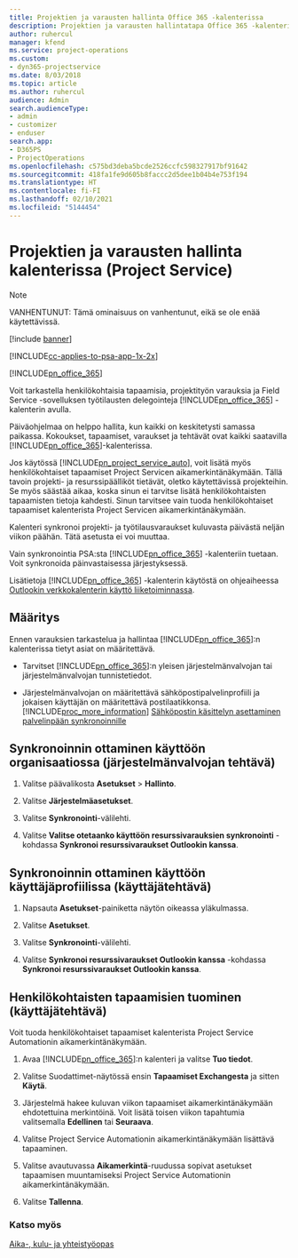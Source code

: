 ```yaml
---
title: Projektien ja varausten hallinta Office 365 -kalenterissa
description: Projektien ja varausten hallintatapa Office 365 -kalenterissa
author: ruhercul
manager: kfend
ms.service: project-operations
ms.custom:
- dyn365-projectservice
ms.date: 8/03/2018
ms.topic: article
ms.author: ruhercul
audience: Admin
search.audienceType:
- admin
- customizer
- enduser
search.app:
- D365PS
- ProjectOperations
ms.openlocfilehash: c575bd3deba5bcde2526ccfc598327917bf91642
ms.sourcegitcommit: 418fa1fe9d605b8faccc2d5dee1b04b4e753f194
ms.translationtype: HT
ms.contentlocale: fi-FI
ms.lasthandoff: 02/10/2021
ms.locfileid: "5144454"
---
```

# <a name="manage-projects-and-bookings-in-your-calendar-project-service"></a>Projektien ja varausten hallinta kalenterissa (Project Service)

> [!Note]
> VANHENTUNUT: Tämä ominaisuus on vanhentunut, eikä se ole enää käytettävissä.

[!include [banner](../includes/psa-now-project-operations.md)]

[!INCLUDE[cc-applies-to-psa-app-1x-2x](../includes/cc-applies-to-psa-app-1x-2x.md)]

[!INCLUDE[pn_office_365](../includes/pn-office-365.md)] 

Voit tarkastella henkilökohtaisia tapaamisia, projektityön varauksia ja Field Service -sovelluksen työtilausten delegointeja [!INCLUDE[pn_office_365](../includes/pn-office-365.md)] -kalenterin avulla.  
  
 Päiväohjelmaa on helppo hallita, kun kaikki on keskitetysti samassa paikassa. Kokoukset, tapaamiset, varaukset ja tehtävät ovat kaikki saatavilla [!INCLUDE[pn_office_365](../includes/pn-office-365.md)]-kalenterissa.  
  
 Jos käytössä [!INCLUDE[pn_project_service_auto](../includes/pn-project-service-auto.md)], voit lisätä myös henkilökohtaiset tapaamiset Project Servicen aikamerkintänäkymään. Tällä tavoin projekti- ja resurssipäälliköt tietävät, oletko käytettävissä projekteihin. Se myös säästää aikaa, koska sinun ei tarvitse lisätä henkilökohtaisten tapaamisten tietoja kahdesti. Sinun tarvitsee vain tuoda henkilökohtaiset tapaamiset kalenterista Project Servicen aikamerkintänäkymään.  
  
 Kalenteri synkronoi projekti- ja työtilausvaraukset kuluvasta päivästä neljän viikon päähän. Tätä asetusta ei voi muuttaa.  
  
 Vain synkronointia PSA:sta [!INCLUDE[pn_office_365](../includes/pn-office-365.md)] -kalenteriin tuetaan. Voit synkronoida päinvastaisessa järjestyksessä. 
  
 Lisätietoja [!INCLUDE[pn_office_365](../includes/pn-office-365.md)] -kalenterin käytöstä on ohjeaiheessa [Outlookin verkkokalenterin käyttö liiketoiminnassa](https://support.office.com/article/Calendar-in-Outlook-on-the-web-for-business-5219c457-d1fe-4c2f-9032-1a816b88e936).  
  
## <a name="setup"></a>Määritys  
 Ennen varauksien tarkastelua ja hallintaa [!INCLUDE[pn_office_365](../includes/pn-office-365.md)]:n kalenterissa tietyt asiat on määritettävä.  
  
- Tarvitset [!INCLUDE[pn_office_365](../includes/pn-office-365.md)]:n yleisen järjestelmänvalvojan tai järjestelmänvalvojan tunnistetiedot.  
  
- Järjestelmänvalvojan on määritettävä sähköpostipalvelinprofiili ja jokaisen käyttäjän on määritettävä postilaatikkonsa. [!INCLUDE[proc_more_information](../includes/proc-more-information.md)] [Sähköpostin käsittelyn asettaminen palvelinpään synkronoinnille](https://docs.microsoft.com/dynamics365/customerengagement/on-premises/admin/set-up-server-side-synchronization-of-email-appointments-contacts-and-tasks)  
  
## <a name="turn-on-synchronization-for-your-organization-admin-task"></a>Synkronoinnin ottaminen käyttöön organisaatiossa (järjestelmänvalvojan tehtävä)  
  
1.  Valitse päävalikosta **Asetukset** > **Hallinto**.  
  
2.  Valitse **Järjestelmäasetukset**.  
  
3.  Valitse **Synkronointi**-välilehti.  
  
4.  Valitse **Valitse otetaanko käyttöön resurssivarauksien synkronointi** -kohdassa **Synkronoi resurssivaraukset Outlookin kanssa**.  
  
## <a name="turn-on-synchronization-for-your-user-profile-user-task"></a>Synkronoinnin ottaminen käyttöön käyttäjäprofiilissa (käyttäjätehtävä)  
  
1.  Napsauta **Asetukset**-painiketta näytön oikeassa yläkulmassa.  
  
2.  Valitse **Asetukset**.  
  
3.  Valitse **Synkronointi**-välilehti.  
  
4.  Valitse **Synkronoi resurssivaraukset Outlookin kanssa** -kohdassa **Synkronoi resurssivaraukset Outlookin kanssa**.  
  
## <a name="import-your-personal-appointments-user-task"></a>Henkilökohtaisten tapaamisien tuominen (käyttäjätehtävä)  
 Voit tuoda henkilökohtaiset tapaamiset kalenterista Project Service Automationin aikamerkintänäkymään.  
  
1. Avaa [!INCLUDE[pn_office_365](../includes/pn-office-365.md)]:n kalenteri ja valitse **Tuo tiedot**.  
  
2. Valitse Suodattimet-näytössä ensin **Tapaamiset Exchangesta** ja sitten **Käytä**.  
  
3. Järjestelmä hakee kuluvan viikon tapaamiset aikamerkintänäkymään ehdotettuina merkintöinä. Voit lisätä toisen viikon tapahtumia valitsemalla **Edellinen** tai **Seuraava**.  
  
4. Valitse Project Service Automationin aikamerkintänäkymään lisättävä tapaaminen.  
  
5. Valitse avautuvassa **Aikamerkintä**-ruudussa sopivat asetukset tapaamisen muuntamiseksi Project Service Automationin aikamerkintänäkymään.  
  
6. Valitse **Tallenna**.  
  
### <a name="see-also"></a>Katso myös  
 [Aika-, kulu- ja yhteistyöopas](../psa/time-expense-collaboration-guide.md)
